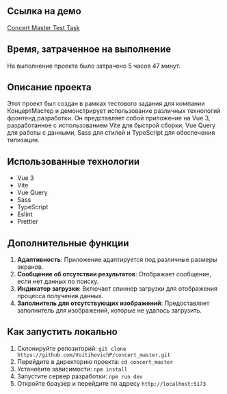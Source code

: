 ## Ссылка на демо
[Concert Master Test Task](https://concert-test-task.netlify.app/)

## Время, затраченное на выполнение
На выполнение проекта было затрачено 5 часов 47 минут.

## Описание проекта
Этот проект был создан в рамках тестового задания для компании КонцертМастер и демонстрирует использование различных технологий фронтенд разработки. Он представляет собой приложение на Vue 3, разработанное с использованием Vite для быстрой сборки, Vue Query для работы с данными, Sass для стилей и TypeScript для обеспечения типизации.

## Использованные технологии
- Vue 3
- Vite
- Vue Query
- Sass
- TypeScript
- Eslint
- Prettier

## Дополнительные функции
1. **Адаптивность**: Приложение адаптируется под различные размеры экранов.
2. **Сообщение об отсутствии результатов**: Отображает сообщение, если нет данных по поиску.
3. **Индикатор загрузки**: Включает спиннер загрузки для отображения процесса получения данных.
4. **Заполнитель для отсутствующих изображений**: Предоставляет заполнитель для изображений, которые не удалось загрузить.

## Как запустить локально
1. Склонируйте репозиторий: `git clone https://github.com/VoitihovichP/concert_master.git`
2. Перейдите в директорию проекта: `cd concert_master`
3. Установите зависимости: `npm install`
4. Запустите сервер разработки: `npm run dev`
5. Откройте браузер и перейдите по адресу `http://localhost:5173`
